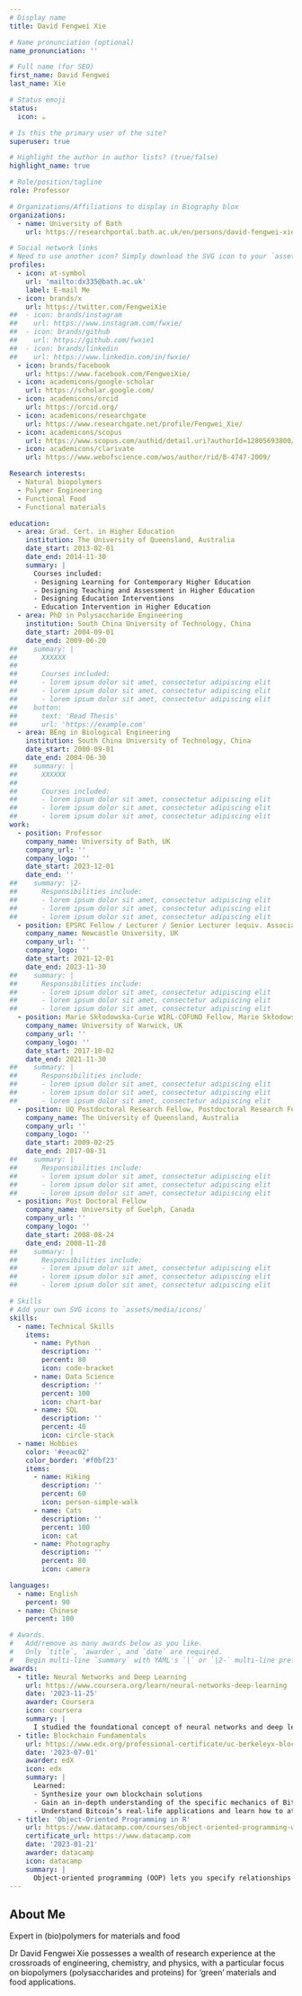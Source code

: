 ```yaml
---
# Display name
title: David Fengwei Xie

# Name pronunciation (optional)
name_pronunciation: ''

# Full name (for SEO)
first_name: David Fengwei
last_name: Xie

# Status emoji
status:
  icon: ☕️

# Is this the primary user of the site?
superuser: true

# Highlight the author in author lists? (true/false)
highlight_name: true

# Role/position/tagline
role: Professor

# Organizations/Affiliations to display in Biography blox
organizations:
  - name: University of Bath
    url: https://researchportal.bath.ac.uk/en/persons/david-fengwei-xie

# Social network links
# Need to use another icon? Simply download the SVG icon to your `assets/media/icons/` folder.
profiles:
  - icon: at-symbol
    url: 'mailto:dx335@bath.ac.uk'
    label: E-mail Me
  - icon: brands/x
    url: https://twitter.com/FengweiXie
##  - icon: brands/instagram
##    url: https://www.instagram.com/fwxie/
##  - icon: brands/github
##    url: https://github.com/fwxie1
##  - icon: brands/linkedin
##    url: https://www.linkedin.com/in/fwxie/
  - icon: brands/facebook
    url: https://www.facebook.com/FengweiXie/
  - icon: academicons/google-scholar
    url: https://scholar.google.com/
  - icon: academicons/orcid
    url: https://orcid.org/
  - icon: academicons/researchgate
    url: https://www.researchgate.net/profile/Fengwei_Xie/
  - icon: academicons/scopus
    url: https://www.scopus.com/authid/detail.uri?authorId=12805693800/
  - icon: academicons/clarivate
    url: https://www.webofscience.com/wos/author/rid/B-4747-2009/

Research interests:
  - Natural biopolymers
  - Polymer Engineering
  - Functional Food
  - Functional materials

education:
  - area: Grad. Cert. in Higher Education
    institution: The University of Queensland, Australia
    date_start: 2013-02-01
    date_end: 2014-11-30
    summary: |
      Courses included:
      - Designing Learning for Contemporary Higher Education
      - Designing Teaching and Assessment in Higher Education
      - Designing Education Interventions
      - Education Intervention in Higher Education
  - area: PhD in Polysaccharide Engineering
    institution: South China University of Technology, China
    date_start: 2004-09-01
    date_end: 2009-06-20
##    summary: |
##      XXXXXX
##      
##      Courses included:
##      - lorem ipsum dolor sit amet, consectetur adipiscing elit
##      - lorem ipsum dolor sit amet, consectetur adipiscing elit
##      - lorem ipsum dolor sit amet, consectetur adipiscing elit
##    button:
##      text: 'Read Thesis'
##      url: 'https://example.com'
  - area: BEng in Biological Engineering
    institution: South China University of Technology, China
    date_start: 2000-09-01
    date_end: 2004-06-30
##    summary: |
##      XXXXXX
##      
##      Courses included:
##      - lorem ipsum dolor sit amet, consectetur adipiscing elit
##      - lorem ipsum dolor sit amet, consectetur adipiscing elit
##      - lorem ipsum dolor sit amet, consectetur adipiscing elit
work:
  - position: Professor
    company_name: University of Bath, UK
    company_url: ''
    company_logo: ''
    date_start: 2023-12-01
    date_end: ''
##    summary: |2-
##      Responsibilities include:
##      - lorem ipsum dolor sit amet, consectetur adipiscing elit
##      - lorem ipsum dolor sit amet, consectetur adipiscing elit
##      - lorem ipsum dolor sit amet, consectetur adipiscing elit
  - position: EPSRC Fellow / Lecturer / Senior Lecturer (equiv. Associate Professor)
    company_name: Newcastle University, UK
    company_url: ''
    company_logo: ''
    date_start: 2021-12-01
    date_end: 2023-11-30
##    summary: |
##      Responsibilities include:
##      - lorem ipsum dolor sit amet, consectetur adipiscing elit
##      - lorem ipsum dolor sit amet, consectetur adipiscing elit
##      - lorem ipsum dolor sit amet, consectetur adipiscing elit
  - position: Marie Skłodowska-Curie WIRL-COFUND Fellow, Marie Skłodowska-Curie Individual Fellow, EPSRC Fellow
    company_name: University of Warwick, UK
    company_url: ''
    company_logo: ''
    date_start: 2017-10-02
    date_end: 2021-11-30
##    summary: |
##      Responsibilities include:
##      - lorem ipsum dolor sit amet, consectetur adipiscing elit
##      - lorem ipsum dolor sit amet, consectetur adipiscing elit
##      - lorem ipsum dolor sit amet, consectetur adipiscing elit
  - position: UQ Postdoctoral Research Fellow, Postdoctoral Research Fellow, Research Fellow
    company_name: The University of Queensland, Australia
    company_url: ''
    company_logo: ''
    date_start: 2009-02-25
    date_end: 2017-08-31
##    summary: |
##      Responsibilities include:
##      - lorem ipsum dolor sit amet, consectetur adipiscing elit
##      - lorem ipsum dolor sit amet, consectetur adipiscing elit
##      - lorem ipsum dolor sit amet, consectetur adipiscing elit
  - position: Post Doctoral Fellow
    company_name: University of Guelph, Canada
    company_url: ''
    company_logo: ''
    date_start: 2008-08-24
    date_end: 2008-11-28
##    summary: |
##      Responsibilities include:
##      - lorem ipsum dolor sit amet, consectetur adipiscing elit
##      - lorem ipsum dolor sit amet, consectetur adipiscing elit
##      - lorem ipsum dolor sit amet, consectetur adipiscing elit

# Skills
# Add your own SVG icons to `assets/media/icons/`
skills:
  - name: Technical Skills
    items:
      - name: Python
        description: ''
        percent: 80
        icon: code-bracket
      - name: Data Science
        description: ''
        percent: 100
        icon: chart-bar
      - name: SQL
        description: ''
        percent: 40
        icon: circle-stack
  - name: Hobbies
    color: '#eeac02'
    color_border: '#f0bf23'
    items:
      - name: Hiking
        description: ''
        percent: 60
        icon: person-simple-walk
      - name: Cats
        description: ''
        percent: 100
        icon: cat
      - name: Photography
        description: ''
        percent: 80
        icon: camera

languages:
  - name: English
    percent: 90
  - name: Chinese
    percent: 100

# Awards.
#   Add/remove as many awards below as you like.
#   Only `title`, `awarder`, and `date` are required.
#   Begin multi-line `summary` with YAML's `|` or `|2-` multi-line prefix and indent 2 spaces below.
awards:
  - title: Neural Networks and Deep Learning
    url: https://www.coursera.org/learn/neural-networks-deep-learning
    date: '2023-11-25'
    awarder: Coursera
    icon: coursera
    summary: |
      I studied the foundational concept of neural networks and deep learning. By the end, I was familiar with the significant technological trends driving the rise of deep learning; build, train, and apply fully connected deep neural networks; implement efficient (vectorized) neural networks; identify key parameters in a neural network’s architecture; and apply deep learning to your own applications.
  - title: Blockchain Fundamentals
    url: https://www.edx.org/professional-certificate/uc-berkeleyx-blockchain-fundamentals
    date: '2023-07-01'
    awarder: edX
    icon: edx
    summary: |
      Learned:
      - Synthesize your own blockchain solutions
      - Gain an in-depth understanding of the specific mechanics of Bitcoin
      - Understand Bitcoin’s real-life applications and learn how to attack and destroy Bitcoin, Ethereum, smart contracts and Dapps, and alternatives to Bitcoin’s Proof-of-Work consensus algorithm
  - title: 'Object-Oriented Programming in R'
    url: https://www.datacamp.com/courses/object-oriented-programming-with-s3-and-r6-in-r
    certificate_url: https://www.datacamp.com
    date: '2023-01-21'
    awarder: datacamp
    icon: datacamp
    summary: |
      Object-oriented programming (OOP) lets you specify relationships between functions and the objects that they can act on, helping you manage complexity in your code. This is an intermediate level course, providing an introduction to OOP, using the S3 and R6 systems. S3 is a great day-to-day R programming tool that simplifies some of the functions that you write. R6 is especially useful for industry-specific analyses, working with web APIs, and building GUIs.
---
```


## About Me

Expert in (bio)polymers for materials and food

Dr David Fengwei Xie possesses a wealth of research experience at the crossroads of engineering, chemistry, and physics, with a particular focus on biopolymers (polysaccharides and proteins) for ‘green’ materials and food applications.

